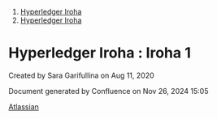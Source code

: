 1. [Hyperledger Iroha](index.html)
2. [Hyperledger Iroha](Hyperledger-Iroha_20873224.html)

# Hyperledger Iroha : Iroha 1

Created by Sara Garifullina on Aug 11, 2020

Document generated by Confluence on Nov 26, 2024 15:05

[Atlassian](http://www.atlassian.com/)
